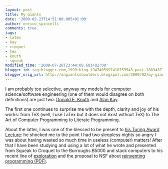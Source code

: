 ```yaml
---
layout: post
title: My Giants
date: '2009-02-23T14:51:00.005+01:00'
author: enrico_spinielli
comments: true
tags:
- latex
- kay
- croquet
- tex
- knuth
- squeak
modified_time: '2009-07-28T23:44:08.681+02:00'
blogger_id: tag:blogger.com,1999:blog-1947405997418753543.post-1883437193742052867
blogger_orig_url: http://ongiantsshoulders.blogspot.com/2009/02/my-giants.html
---
```


I am probably too selective, anyway my models for computer science/software engineering (one of them would disagree on both definitions) are just two: [Donald E. Knuth](http://www-cs-faculty.stanford.edu/~uno/) and [Alan Kay](http://www.vpri.org/html/people/founders.htm).

The first one continues to surprise me with the depth, clarity and joy of his works: from TeX (well, I use LaTex but it does not exist without TeX) to The Art of Computer Programming to Literate Programming.

About the latter, I was one of the blessed to be present to [his Turing Award Lecture](http://awards.acm.org/citation.cfm?id=3972189&amp;srt=year&amp;year=2003&amp;aw=140&amp;ao=AMTURING): he shocked me to the point I had two sleepless nights so angry I was about having wasted so much time in useless (computer) matters! After that I have been studying and using a lot of what he wrote and presented from Squeak to Croquet to the Burroughs B5000 and stack computers to his recent line of [exploration](http://www.vpri.org/html/work/ifnct.htm) and the proposal to NSF about [reinventing programming (PDF)](http://www.vpri.org/pdf/rn2006002_nsfprop.pdf).